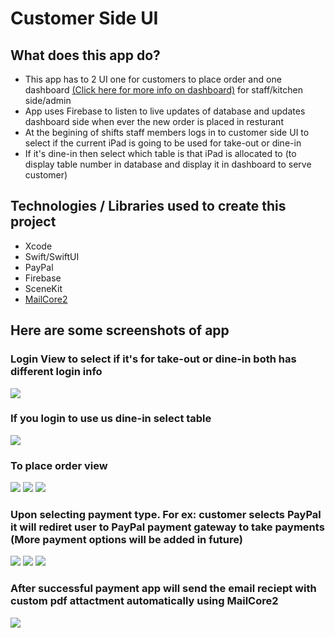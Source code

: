 # Customer Side UI 

## What does this app do?
- This app has to 2 UI one for customers to place order and one dashboard [(Click here for more info on dashboard)](https://github.com/dhruvilpatel07/GuruLukshmi_DashBoard) for staff/kitchen side/admin 
- App uses Firebase to listen to live updates of database and updates dashboard side when ever the new order is placed in resturant
- At the begining of shifts staff members logs in to customer side UI to select if the current iPad is going to be used for take-out or dine-in
- If it's dine-in then select which table is that iPad is allocated to (to display table number in database and display it in dashboard to serve customer)

## Technologies / Libraries used to create this project 
- Xcode
- Swift/SwiftUI
- PayPal
- Firebase
- SceneKit
- [MailCore2](https://github.com/MailCore/mailcore2)

## Here are some screenshots of app 

### Login View to select if it's for take-out or dine-in both has different login info 
![](Images/img8.png)

### If you login to use us dine-in select table
![](Images/img6.png)

### To place order view
![](Images/img1.png)
![](Images/img7.png)
![](Images/img2.png)

### Upon selecting payment type. For ex: customer selects PayPal it will rediret user to PayPal payment gateway to take payments (More payment options will be added in future)
![](Images/img9.png)
![](Images/img3.png)
![](Images/img4.png)

### After successful payment app will send the email reciept with custom pdf attactment automatically using MailCore2
![](Images/img5.png)





